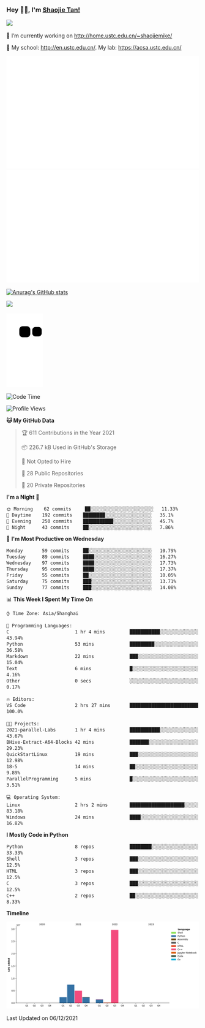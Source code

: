 

<!--
**Kirrito-k423/Kirrito-k423** is a ✨ _special_ ✨ repository because its `README.md` (this file) appears on your GitHub profile.

Here are some ideas to get you started:

- 🔭 I’m currently working on ...
- 🌱 I’m currently learning ...
- 👯 I’m looking to collaborate on ...
- 🤔 I’m looking for help with ...
- 💬 Ask me about ...
- 📫 How to reach me: ...
- 😄 Pronouns: ...
- ⚡ Fun fact: ...
-->
### Hey 👋🏽, I'm [Shaojie Tan!](http://home.ustc.edu.cn/~shaojiemike/about)

![](https://visitor-badge.glitch.me/badge?page_id=Kirrito-k423.Kirrito-k423)

🔭 I’m currently working on http://home.ustc.edu.cn/~shaojiemike/

👯 My school: http://en.ustc.edu.cn/. My lab: https://acsa.ustc.edu.cn/

![](https://github.com/Kirrito-k423/github-stats/blob/master/generated/overview.svg)
![](https://github.com/Kirrito-k423/github-stats/blob/master/generated/languages.svg)

[![Anurag's GitHub stats](https://github-readme-stats.vercel.app/api?username=Kirrito-k423&theme=flag-india&show_icons=true&hide=stars,prs,issues,contribs)](https://github.com/anuraghazra/github-readme-stats)

![](https://github-profile-summary-cards.vercel.app/api/cards/profile-details?username=Kirrito-k423&theme=vue)

![snake gif](https://github.com/Kirrito-k423/Kirrito-k423/blob/output/github-contribution-grid-snake.svg)

<!--START_SECTION:waka-->
![Code Time](http://img.shields.io/badge/Code%20Time-3%20hrs%2025%20mins-blue)

![Profile Views](http://img.shields.io/badge/Profile%20Views-103-blue)

**🐱 My GitHub Data** 

> 🏆 611 Contributions in the Year 2021
 > 
> 📦 226.7 kB Used in GitHub's Storage 
 > 
> 🚫 Not Opted to Hire
 > 
> 📜 28 Public Repositories 
 > 
> 🔑 20 Private Repositories  
 > 
**I'm a Night 🦉** 

```text
🌞 Morning    62 commits     ██░░░░░░░░░░░░░░░░░░░░░░░   11.33% 
🌆 Daytime    192 commits    ████████░░░░░░░░░░░░░░░░░   35.1% 
🌃 Evening    250 commits    ███████████░░░░░░░░░░░░░░   45.7% 
🌙 Night      43 commits     ██░░░░░░░░░░░░░░░░░░░░░░░   7.86%

```
📅 **I'm Most Productive on Wednesday** 

```text
Monday       59 commits     ██░░░░░░░░░░░░░░░░░░░░░░░   10.79% 
Tuesday      89 commits     ████░░░░░░░░░░░░░░░░░░░░░   16.27% 
Wednesday    97 commits     ████░░░░░░░░░░░░░░░░░░░░░   17.73% 
Thursday     95 commits     ████░░░░░░░░░░░░░░░░░░░░░   17.37% 
Friday       55 commits     ██░░░░░░░░░░░░░░░░░░░░░░░   10.05% 
Saturday     75 commits     ███░░░░░░░░░░░░░░░░░░░░░░   13.71% 
Sunday       77 commits     ███░░░░░░░░░░░░░░░░░░░░░░   14.08%

```


📊 **This Week I Spent My Time On** 

```text
⌚︎ Time Zone: Asia/Shanghai

💬 Programming Languages: 
C                        1 hr 4 mins         ███████████░░░░░░░░░░░░░░   43.94% 
Python                   53 mins             █████████░░░░░░░░░░░░░░░░   36.58% 
Markdown                 22 mins             ███░░░░░░░░░░░░░░░░░░░░░░   15.04% 
Text                     6 mins              █░░░░░░░░░░░░░░░░░░░░░░░░   4.16% 
Other                    0 secs              ░░░░░░░░░░░░░░░░░░░░░░░░░   0.17%

🔥 Editors: 
VS Code                  2 hrs 27 mins       █████████████████████████   100.0%

🐱‍💻 Projects: 
2021-parallel-Labs       1 hr 4 mins         ███████████░░░░░░░░░░░░░░   43.67% 
BHive-Extract-A64-Blocks 42 mins             ███████░░░░░░░░░░░░░░░░░░   29.23% 
QuickStartLinux          19 mins             ███░░░░░░░░░░░░░░░░░░░░░░   12.98% 
18-5                     14 mins             ██░░░░░░░░░░░░░░░░░░░░░░░   9.89% 
ParallelProgramming      5 mins              █░░░░░░░░░░░░░░░░░░░░░░░░   3.51%

💻 Operating System: 
Linux                    2 hrs 2 mins        ████████████████████░░░░░   83.18% 
Windows                  24 mins             ████░░░░░░░░░░░░░░░░░░░░░   16.82%

```

**I Mostly Code in Python** 

```text
Python                   8 repos             ████████░░░░░░░░░░░░░░░░░   33.33% 
Shell                    3 repos             ███░░░░░░░░░░░░░░░░░░░░░░   12.5% 
HTML                     3 repos             ███░░░░░░░░░░░░░░░░░░░░░░   12.5% 
C                        3 repos             ███░░░░░░░░░░░░░░░░░░░░░░   12.5% 
C++                      2 repos             ██░░░░░░░░░░░░░░░░░░░░░░░   8.33%

```


**Timeline**

![Chart not found](https://raw.githubusercontent.com/Kirrito-k423/Kirrito-k423/main/charts/bar_graph.png) 


 Last Updated on 06/12/2021
<!--END_SECTION:waka-->

